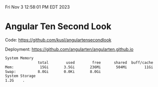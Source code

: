 Fri Nov  3 12:58:01 PM EDT 2023

# Angular Ten Second Look

Code: https://github.com/kusl/angulartensecondlook

Deployment: https://github.com/angularten/angularten.github.io

```bash
System Memory
               total        used        free      shared  buff/cache   available
Mem:            15Gi       3.5Gi       236Mi       504Mi        11Gi        10Gi
Swap:          8.0Gi       0.0Ki       8.0Gi
System Storage
1.2G	.
